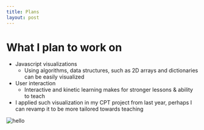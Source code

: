 ```yaml
---
title: Plans
layout: post
---
```


# What I plan to work on
 - Javascript visualizations
   - Using algorithms, data structures, such as 2D arrays and dictionaries can be easily visualized
 - User interaction
   - Interactive and kinetic learning makes for stronger lessons & ability to teach
 - I applied such visualization in my CPT project from last year, perhaps I can revamp it to be more tailored towards teaching

![hello](https://alexkumar19.github.io/fastpages-APCSP/images/Timeline.png)